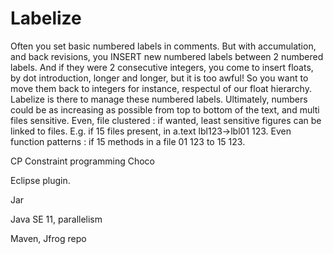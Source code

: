 # Labelize

Often you set basic numbered labels in comments. But with accumulation, and back revisions, you INSERT new     numbered labels between 2 numbered labels. And if they were 2 consecutive integers, you come to insert floats, by dot introduction, longer and longer, but it is too awful! So you want to move them back to integers for instance, respectul of our float hierarchy. Labelize is there to manage these numbered labels. Ultimately, numbers could be as increasing as possible from top to bottom of the text, and multi files sensitive. Even, file clustered : if wanted, least sensitive figures can be linked to files. E.g. if 15 files present, in a.text lbl123->lbl01 123. Even function patterns : if 15 methods in a file 01 123 to 15 123.

CP Constraint programming Choco

Eclipse plugin.

Jar

Java SE 11, parallelism

Maven, Jfrog repo

